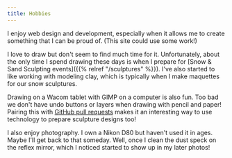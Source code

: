 ```yaml
---
title: Hobbies
---
```


I enjoy web design and development, especially when it allows me to create something that I can be proud of. (This site could use some work!)

I love to draw but don't seem to find much time for it. Unfortunately, about the only time I spend drawing these days is when I prepare for [Snow &amp; Sand Sculpting events]({{% relref "/sculptures" %}}). I've also started to like working with modeling clay, which is typically when I make maquettes for our snow sculptures. 

Drawing on a Wacom tablet with GIMP on a computer is also fun. Too bad we don't have undo buttons or layers when drawing with pencil and paper! Pairing this with [GitHub pull requests](https://github.com/elhutchi/sculpture-duck-landing/pull/1/files) makes it an interesting way to use technology to prepare sculpture designs too!

I also enjoy photography. I own a Nikon D80 but haven't used it in ages. Maybe I'll get back to that someday. Well, once I clean the dust speck on the reflex mirror, which I noticed started to show up in my later photos!
